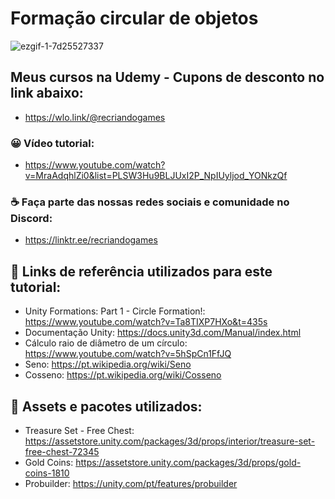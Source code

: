 
# Formação circular de objetos

![ezgif-1-7d25527337](https://user-images.githubusercontent.com/68354176/156931435-3b0112db-2fb1-4ad4-8d07-872c1a8a9298.gif)

## Meus cursos na Udemy - Cupons de desconto no link abaixo:
* https://wlo.link/@recriandogames
 
### 😀 Vídeo tutorial:
* https://www.youtube.com/watch?v=MraAdqhlZi0&list=PLSW3Hu9BLJUxI2P_NpIUyljod_YONkzQf

### ☕ Faça parte das nossas redes sociais e comunidade no Discord: 
* https://linktr.ee/recriandogames

## 🚀 Links de referência utilizados para este tutorial:

* Unity Formations: Part 1 - Circle Formation!: https://www.youtube.com/watch?v=Ta8TIXP7HXo&t=435s
* Documentação Unity: https://docs.unity3d.com/Manual/index.html
* Cálculo raio de diâmetro de um círculo: https://www.youtube.com/watch?v=5hSpCn1FfJQ
* Seno: https://pt.wikipedia.org/wiki/Seno
* Cosseno: https://pt.wikipedia.org/wiki/Cosseno

## 🚀 Assets e pacotes utilizados:
* Treasure Set - Free Chest: https://assetstore.unity.com/packages/3d/props/interior/treasure-set-free-chest-72345
* Gold Coins: https://assetstore.unity.com/packages/3d/props/gold-coins-1810
* Probuilder: https://unity.com/pt/features/probuilder

